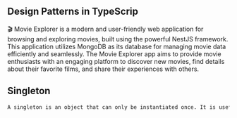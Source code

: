 
##                                                          Design Patterns in TypeScrip

🎬 Movie Explorer is a modern and user-friendly web application for browsing and exploring movies, built using the powerful NestJS framework. This application utilizes MongoDB as its database for managing movie data efficiently and seamlessly. The Movie Explorer app aims to provide movie enthusiasts with an engaging platform to discover new movies, find details about their favorite films, and share their experiences with others.


## Singleton

```bash
A singleton is an object that can only be instantiated once. It is useful fo implementing a global object that can be accessed from anywhere in the application.
```

